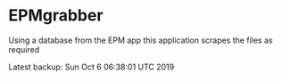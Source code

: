 # EPMgrabber
Using a database from the EPM app this application scrapes the files as required


Latest backup: Sun Oct 6 06:38:01 UTC 2019
